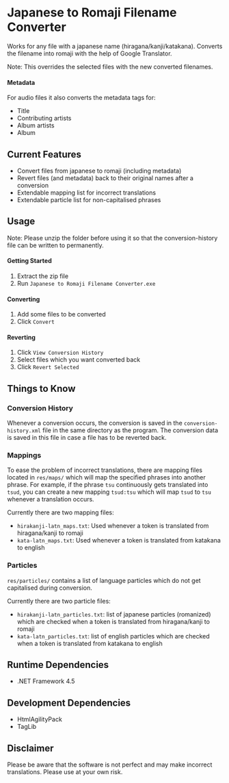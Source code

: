 # Japanese to Romaji Filename Converter
Works for any file with a japanese name (hiragana/kanji/katakana). Converts the filename into romaji with the help of Google Translator.

Note: This overrides the selected files with the new converted filenames.

#### Metadata
For audio files it also converts the metadata tags for:
- Title
- Contributing artists
- Album artists
- Album

## Current Features
- Convert files from japanese to romaji (including metadata)
- Revert files (and metadata) back to their original names after a conversion
- Extendable mapping list for incorrect translations
- Extendable particle list for non-capitalised phrases

## Usage
Note: Please unzip the folder before using it so that the conversion-history file can be written to permanently.

#### Getting Started
1. Extract the zip file
2. Run `Japanese to Romaji Filename Converter.exe`

#### Converting
1. Add some files to be converted
2. Click `Convert`

#### Reverting
1. Click `View Conversion History`
2. Select files which you want converted back
3. Click `Revert Selected`

## Things to Know
### Conversion History
Whenever a conversion occurs, the conversion is saved in the `conversion-history.xml` file in the same directory as the program. The conversion data is saved in this file in case a file has to be reverted back.

### Mappings
To ease the problem of incorrect translations, there are mapping files located in `res/maps/` which will map the specified phrases into another phrase. For example, if the phrase `tsu` continuously gets translated into `tsud`, you can create a new mapping `tsud:tsu` which will map `tsud` to `tsu` whenever a translation occurs.

Currently there are two mapping files:
- `hirakanji-latn_maps.txt`: Used whenever a token is translated from hiragana/kanji to romaji
- `kata-latn_maps.txt`: Used whenever a token is translated from katakana to english

### Particles
`res/particles/` contains a list of language particles which do not get capitalised during conversion.

Currently there are two particle files:
- `hirakanji-latn_particles.txt`: list of japanese particles (romanized) which are checked when a token is translated from hiragana/kanji to romaji
- `kata-latn_particles.txt`: list of english particles which are checked when a token is translated from katakana to english

## Runtime Dependencies
- .NET Framework 4.5

## Development Dependencies
- HtmlAgilityPack
- TagLib

## Disclaimer
Please be aware that the software is not perfect and may make incorrect translations. Please use at your own risk.

